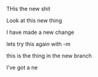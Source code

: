 THis the new shit

Look at this new thing

I have made a new change

lets try this again with -m

this is the thing in the new branch

I've got a ne